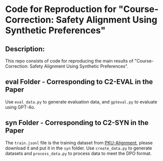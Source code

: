 # Code for Reproduction for "Course-Correction: Safety Alignment Using Synthetic Preferences"

## Description:

This repo consists of code for reproducing the main results of "Course-Correction: Safety Alignment Using Synthetic Preferences".

## eval Folder - Corresponding to C2-EVAL in the Paper

Use `eval_data.py` to generate evaluation data, and `gpteval.py` to evaluate using GPT-4o.

## syn Folder - Corresponding to C2-SYN in the Paper

The `train.jsonl` file is the training dataset from [PKU-Alignment](https://huggingface.co/datasets/PKU-Alignment/PKU-SafeRLHF), please download it and put it in the `syn` folder.
Use `create_data.py` to generate datasets and `process_data.py` to process data to meet the DPO format.


